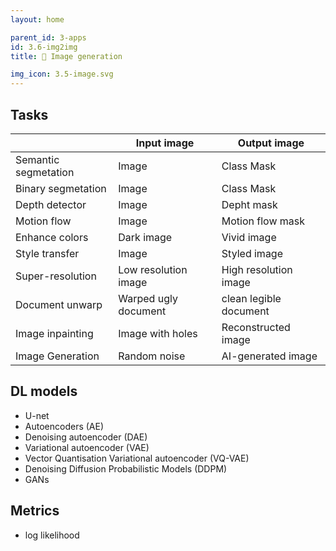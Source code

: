 ```yaml
---
layout: home

parent_id: 3-apps
id: 3.6-img2img
title: 🎨 Image generation

img_icon: 3.5-image.svg
---
```




## Tasks

|                      | Input image          | Output image           |
|----------------------|----------------------|------------------------|
| Semantic segmetation | Image                | Class Mask             |
| Binary segmetation   | Image                | Class Mask             |
| Depth detector       | Image                | Depht mask             |
| Motion flow          | Image                | Motion flow mask       |
| Enhance colors       | Dark image           | Vivid image            |
| Style transfer       | Image                | Styled image           |
| Super-resolution     | Low resolution image | High resolution image  |
| Document unwarp      | Warped ugly document | clean legible document |
| Image inpainting     | Image with holes     | Reconstructed image    |
| Image Generation     | Random noise         | AI-generated image     |


## DL models

- U-net
- Autoencoders (AE)
- Denoising autoencoder (DAE)
- Variational autoencoder (VAE)
- Vector Quantisation Variational autoencoder (VQ-VAE)
- Denoising Diffusion Probabilistic Models (DDPM)
- GANs


## Metrics

- log likelihood